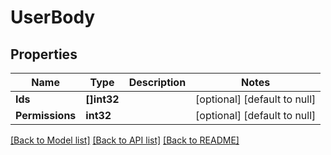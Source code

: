 # UserBody

## Properties
Name | Type | Description | Notes
------------ | ------------- | ------------- | -------------
**Ids** | **[]int32** |  | [optional] [default to null]
**Permissions** | **int32** |  | [optional] [default to null]

[[Back to Model list]](../README.md#documentation-for-models) [[Back to API list]](../README.md#documentation-for-api-endpoints) [[Back to README]](../README.md)

